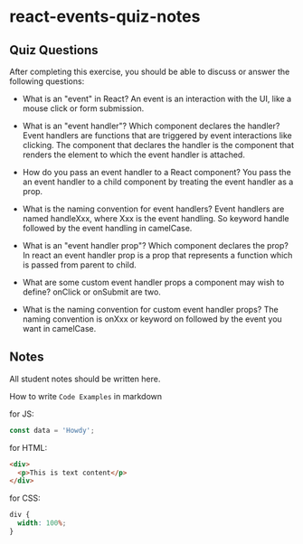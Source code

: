 # react-events-quiz-notes

## Quiz Questions

After completing this exercise, you should be able to discuss or answer the following questions:

- What is an "event" in React?
  An event is an interaction with the UI, like a mouse click or form submission.

- What is an "event handler"? Which component declares the handler?
  Event handlers are functions that are triggered by event interactions like clicking. The component that declares the handler is the component that renders the element to which the event handler is attached.

- How do you pass an event handler to a React component?
  You pass the an event handler to a child component by treating the event handler as a prop.

- What is the naming convention for event handlers?
  Event handlers are named handleXxx, where Xxx is the event handling. So keyword handle followed by the event handling in camelCase.

- What is an "event handler prop"? Which component declares the prop?
  In react an event handler prop is a prop that represents a function which is passed from parent to child.
- What are some custom event handler props a component may wish to define?
  onClick or onSubmit are two.

- What is the naming convention for custom event handler props?
  The naming convention is onXxx or keyword on followed by the event you want in camelCase.

## Notes

All student notes should be written here.

How to write `Code Examples` in markdown

for JS:

```javascript
const data = 'Howdy';
```

for HTML:

```html
<div>
  <p>This is text content</p>
</div>
```

for CSS:

```css
div {
  width: 100%;
}
```

